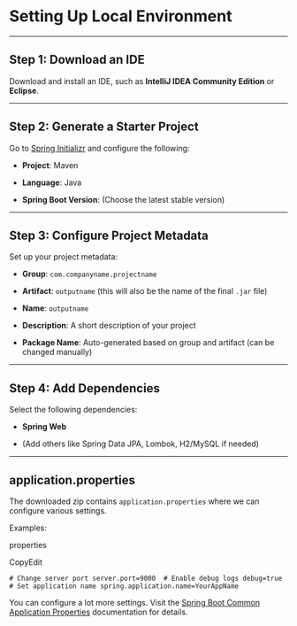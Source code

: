 # Setting Up Local Environment

---

## Step 1: Download an IDE

Download and install an IDE, such as **IntelliJ IDEA Community Edition** or **Eclipse**.

---

## Step 2: Generate a Starter Project

Go to [Spring Initializr](https://start.spring.io) and configure the following:

- **Project**: Maven
    
- **Language**: Java
    
- **Spring Boot Version**: (Choose the latest stable version)
    

---

## Step 3: Configure Project Metadata

Set up your project metadata:

- **Group**: `com.companyname.projectname`
    
- **Artifact**: `outputname` (this will also be the name of the final `.jar` file)
    
- **Name**: `outputname`
    
- **Description**: A short description of your project
    
- **Package Name**: Auto-generated based on group and artifact (can be changed manually)
    

---

## Step 4: Add Dependencies

Select the following dependencies:

- **Spring Web**
    
- (Add others like Spring Data JPA, Lombok, H2/MySQL if needed)
    

---

## application.properties

The downloaded zip contains `application.properties` where we can configure various settings.

Examples:

properties

CopyEdit

`# Change server port server.port=9000  # Enable debug logs debug=true  # Set application name spring.application.name=YourAppName`

You can configure a lot more settings. Visit the [Spring Boot Common Application Properties](https://docs.spring.io/spring-boot/docs/current/reference/html/application-properties.html) documentation for details.
